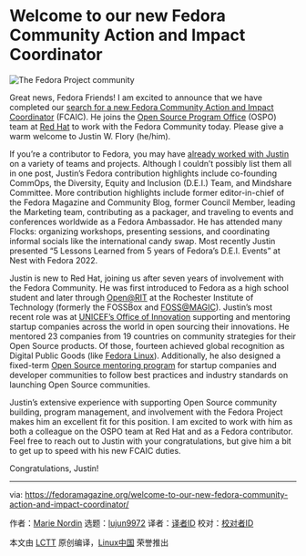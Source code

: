 [#]: subject: "Welcome to our new Fedora Community Action and Impact Coordinator"
[#]: via: "https://fedoramagazine.org/welcome-to-our-new-fedora-community-action-and-impact-coordinator/"
[#]: author: "Marie Nordin https://fedoramagazine.org/author/riecatnor/"
[#]: collector: "lujun9972"
[#]: translator: " "
[#]: reviewer: " "
[#]: publisher: " "
[#]: url: " "

Welcome to our new Fedora Community Action and Impact Coordinator
======

![The Fedora Project community][1]

Great news, Fedora Friends! I am excited to announce that we have completed our [search for a new Fedora Community Action and Impact Coordinator][2] (FCAIC). He joins the [Open Source Program Office][3] (OSPO) team at [Red Hat][4] to work with the Fedora Community today. Please give a warm welcome to Justin W. Flory (he/him).

If you’re a contributor to Fedora, you may have [already worked with Justin][5] on a variety of teams and projects. Although I couldn’t possibly list them all in one post, Justin’s Fedora contribution highlights include co-founding CommOps, the Diversity, Equity and Inclusion (D.E.I.) Team, and Mindshare Committee. More contribution highlights include former editor-in-chief of the Fedora Magazine and Community Blog, former Council Member, leading the Marketing team, contributing as a packager, and traveling to events and conferences worldwide as a Fedora Ambassador. He has attended many Flocks: organizing workshops, presenting sessions, and coordinating informal socials like the international candy swap. Most recently Justin presented “5 Lessons Learned from 5 years of Fedora’s D.E.I. Events” at Nest with Fedora 2022.

Justin is new to Red Hat, joining us after seven years of involvement with the Fedora Community. He was first introduced to Fedora as a high school student and later through [Open@RIT][6] at the Rochester Institute of Technology (formerly the FOSSBox and [FOSS@MAGIC][7]). Justin’s most recent role was at [UNICEF’s Office of Innovation][8] supporting and mentoring startup companies across the world in open sourcing their innovations. He mentored 23 companies from 19 countries on community strategies for their Open Source products. Of those, fourteen achieved global recognition as Digital Public Goods (like [Fedora Linux][9]). Additionally, he also designed a fixed-term [Open Source mentoring program][10] for startup companies and developer communities to follow best practices and industry standards on launching Open Source communities.

Justin’s extensive experience with supporting Open Source community building, program management, and involvement with the Fedora Project makes him an excellent fit for this position. I am excited to work with him as both a colleague on the OSPO team at Red Hat and as a Fedora contributor. Feel free to reach out to Justin with your congratulations, but give him a bit to get up to speed with his new FCAIC duties. 

Congratulations, Justin!

--------------------------------------------------------------------------------

via: https://fedoramagazine.org/welcome-to-our-new-fedora-community-action-and-impact-coordinator/

作者：[Marie Nordin][a]
选题：[lujun9972][b]
译者：[译者ID](https://github.com/译者ID)
校对：[校对者ID](https://github.com/校对者ID)

本文由 [LCTT](https://github.com/LCTT/TranslateProject) 原创编译，[Linux中国](https://linux.cn/) 荣誉推出

[a]: https://fedoramagazine.org/author/riecatnor/
[b]: https://github.com/lujun9972
[1]: https://fedoramagazine.org/wp-content/uploads/2016/09/communty-945x400.png
[2]: https://fedoramagazine.org/fedora-job-opening-community-action-and-impact-coordinator-fcaic/
[3]: https://www.redhat.com/en/about/our-community-contributions
[4]: https://www.redhat.com/
[5]: https://jwf.io/#fedora
[6]: https://www.rit.edu/research/open
[7]: https://fossrit.github.io/
[8]: https://www.unicef.org/innovation/
[9]: https://digitalpublicgoods.net/registry/fedora-linux.html
[10]: https://www.unicef.org/innovation/stories/spurring-new-digital-public-goods
